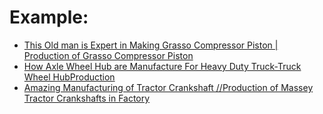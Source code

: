# Example:
- [This Old man is Expert in Making Grasso Compressor Piston | Production of Grasso Compressor Piston](https://youtu.be/47HcpKz2TlU)
- [How Axle Wheel Hub are Manufacture For Heavy Duty Truck-Truck Wheel HubProduction](https://youtu.be/mQLp-BNM4C8)
- [Amazing Manufacturing of Tractor Crankshaft //Production of Massey Tractor Crankshafts in Factory](https://youtu.be/WgO0tK_c5vQ)
